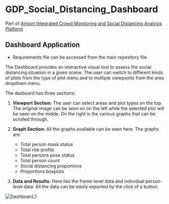 # GDP_Social_Distancing_Dashboard
Part of [Airport Integrated Crowd Monitoring and Social Distancing Analysis Platform](https://github.com/biantongfei/GDP_group5)


## Dashboard Application
  * Requirements file can be accessed from the main repository file.


The Dashboard provides an interactive visual tool to assess the social distancing situation in a given scene. The user can switch to different kinds of plots from the type of plot menu and to multiple viewpoints from the area dropdown menu.


The dasboard has three sections:

1. **Viewport Section:** The user can select areas and plot types on the top. The original image can be seen on on the left while the selected plot will be seen on the midde. On the right is the various graphs that can be scrolled through.

2. **Graph Section:** All the graphs available can be seen here. The graphs are:

    * Total person mask status
    * Total risk profile
    * Total persons pose status
    * Total person count
    * Social distancing proportions
    * Proportions boxplots

3. **Data and Results:** Here lies the frame-level data and individual person-level data. All the data can be easily exported by the click of a button.

![Dashboard_1](https://user-images.githubusercontent.com/16809361/180602522-162b9f81-e55d-4f47-a32e-b5ff231d4313.png)
